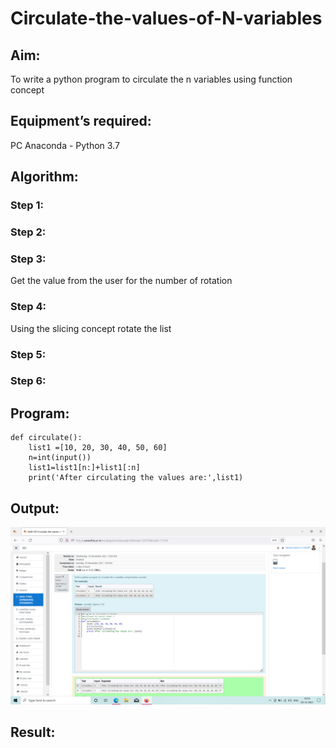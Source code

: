 # Circulate-the-values-of-N-variables
## Aim:
To write a python program to circulate the n variables using function concept
## Equipment’s required:
PC
Anaconda - Python 3.7
## Algorithm: 
### Step 1: 
### Step 2: 
### Step 3: 
Get the value from the user for the number of rotation
### Step 4: 
Using the slicing concept rotate the list

### Step 5: 
### Step 6: 
## Program:
~~~
def circulate():
    list1 =[10, 20, 30, 40, 50, 60]
    n=int(input())
    list1=list1[n:]+list1[:n]
    print('After circulating the values are:',list1)
~~~

## Output:
![variables](./n-variables.png)

## Result:
